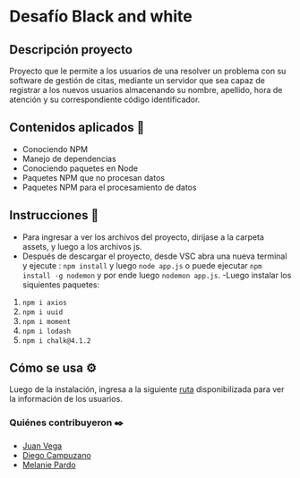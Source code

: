 # Desafío Black and white 
## Descripción proyecto
Proyecto que le permite a los usuarios de una resolver un problema con su software de gestión de citas,  mediante un servidor que sea capaz de registrar a los
nuevos usuarios almacenando su nombre, apellido, hora de atención y su correspondiente código identificador.

## Contenidos aplicados 📖
- Conociendo NPM
- Manejo de dependencias
- Conociendo paquetes en Node
- Paquetes NPM que no procesan datos
- Paquetes NPM para el procesamiento de datos


## Instrucciones 📌
- Para ingresar a ver los archivos del proyecto, dirijase a la carpeta assets, y luego a los archivos js.
- Después de descargar el proyecto, desde VSC abra una nueva terminal y ejecute : `npm install` y luego
`node app.js` o puede ejecutar `npm install -g nodemon` y por ende luego `nodemon app.js`.
-Luego instalar los siquientes paquetes:  
1. `npm i axios`
2. `npm i uuid`
3. `npm i moment`
4. `npm i lodash`
5. `npm i chalk@4.1.2`


## Cómo se usa ⚙️
  Luego de la instalación, ingresa a la siguiente [ruta](http://localhost:8080/users) disponibilizada para ver la información de los usuarios.

### Quiénes contribuyeron ✒️

+ [Juan Vega](https://github.com/juanv5)
+ [Diego Campuzano](https://github.com/hermani456)
+ [Melanie Pardo](https://github.com/melaniepardo)
